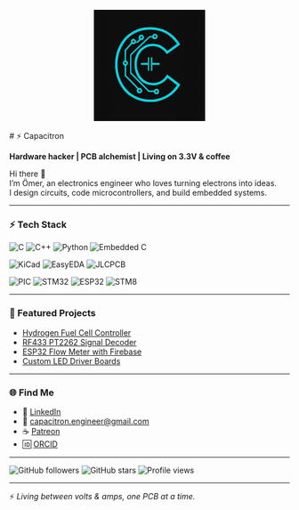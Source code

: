 <p align="center">
  <img src="logo.jpg" width="200" />
</p>
# ⚡ Capacitron

**Hardware hacker | PCB alchemist | Living on 3.3V & coffee**

Hi there 👋  
I’m Ömer, an electronics engineer who loves turning electrons into ideas.  
I design circuits, code microcontrollers, and build embedded systems.

---

### ⚡ Tech Stack
![C](https://img.shields.io/badge/C-00599C?style=flat&logo=c&logoColor=white)
![C++](https://img.shields.io/badge/C++-00599C?style=flat&logo=cplusplus&logoColor=white)
![Python](https://img.shields.io/badge/Python-3776AB?style=flat&logo=python&logoColor=white)
![Embedded C](https://img.shields.io/badge/Embedded%20C-239120?style=flat&logo=c&logoColor=white)

![KiCad](https://img.shields.io/badge/KiCad-314CB0?style=flat&logo=kicad&logoColor=white)
![EasyEDA](https://img.shields.io/badge/EasyEDA-1765F6?style=flat&logoColor=white)
![JLCPCB](https://img.shields.io/badge/JLCPCB-00A3E0?style=flat&logoColor=white)

![PIC](https://img.shields.io/badge/PIC%20Microchip-CC0000?style=flat&logo=microchip&logoColor=white)
![STM32](https://img.shields.io/badge/STM32-03234B?style=flat&logo=stmicroelectronics&logoColor=white)
![ESP32](https://img.shields.io/badge/ESP32-000000?style=flat&logo=espressif&logoColor=white)
![STM8](https://img.shields.io/badge/STM8-004080?style=flat&logo=stmicroelectronics&logoColor=white)

---

### 🚀 Featured Projects
- [Hydrogen Fuel Cell Controller](#)  
- [RF433 PT2262 Signal Decoder](#)  
- [ESP32 Flow Meter with Firebase](#)  
- [Custom LED Driver Boards](#)
  
---

### 🌐 Find Me
- 💼 [LinkedIn](https://www.linkedin.com/in/%C3%B6mer-y%C4%B1lmaz-208a9b203?utm_source=share&utm_campaign=share_via&utm_content=profile&utm_medium=android_app)  
- 📧 capacitron.engineer@gmail.com  
- ☕ [Patreon](https://www.patreon.com/c/Capacitron)  
- 🆔 [ORCID](https://orcid.org/my-orcid?orcid=0009-0008-6717-8483)  

---

![GitHub followers](https://img.shields.io/github/followers/capacitron?style=flat&logo=github)
![GitHub stars](https://img.shields.io/github/stars/capacitron?style=flat&logo=github)
![Profile views](https://komarev.com/ghpvc/?username=capacitron&style=flat&color=blue)

---

⚡ *Living between volts & amps, one PCB at a time.*
